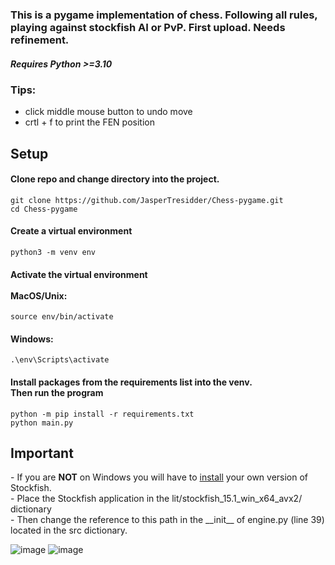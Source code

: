 <h3>This is a pygame implementation of chess. Following all rules, playing against stockfish AI or PvP.
First upload. Needs refinement. </h3>

<h5>Requires Python >=3.10</h5>

### Tips:
- click middle mouse button to undo move 
- crtl + f to print the FEN position


## Setup
<h4>Clone repo and change directory into the project.</h4>
<code>git clone https://github.com/JasperTresidder/Chess-pygame.git </code><br>
<code>cd Chess-pygame</code>
<h4>Create a virtual environment</h4>
<code>python3 -m venv env</code>
<h4>Activate the virtual environment 
<br><br>
MacOS/Unix:</h4>
<code>source env/bin/activate</code>
<h4>Windows:</h4>
<code>.\env\Scripts\activate</code>
<h4>Install packages from the requirements list into the venv. <br> Then run the program</h4>
<code>python -m pip install -r requirements.txt </code><br>
<code>python main.py</code>

## Important
<div class="box">
- If you are <b>NOT</b> on Windows you will have to <a href="https://stockfishchess.org/download/">install</a> your own version of Stockfish.<br>
- Place the Stockfish application in the lit/stockfish_15.1_win_x64_avx2/ dictionary<br>
- Then change the reference to this path in the __init__ of engine.py (line 39) located in the src dictionary. 
</div>

![image](https://github.com/JasperTresidder/Chess-pygame/assets/51917264/2665b390-faa4-41a9-aff3-b8b0884b3623)
![image](https://github.com/JasperTresidder/Chess-pygame/assets/51917264/f5e4a61b-5c11-4e92-93ff-e2bcb222ed1c)
